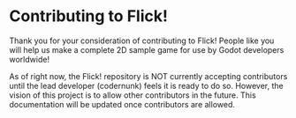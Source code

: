 # Contributing to Flick!
Thank you for your consideration of contributing to Flick! People like you will help us make a complete 2D sample game for use by Godot developers worldwide!

As of right now, the Flick! repository is NOT currently accepting contributors until the lead developer (codernunk) feels it is ready to do so. However, the vision of this project is to allow other contributors in the future. This documentation will be updated once contributors are allowed.

